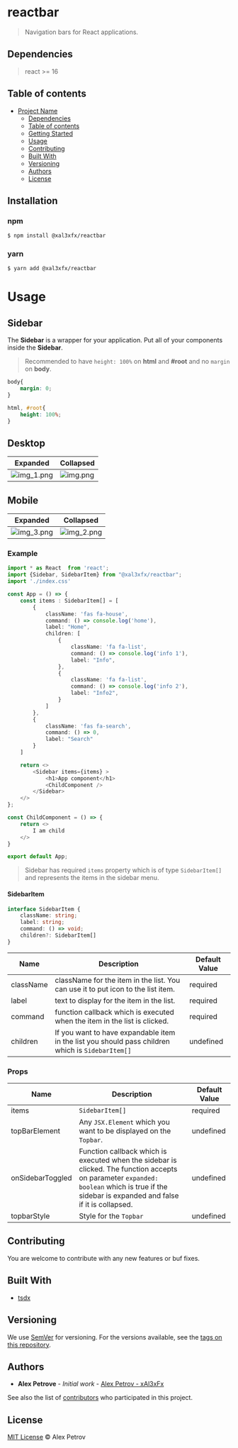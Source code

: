 # reactbar

> Navigation bars for React applications.

## Dependencies
> react >= 16

## Table of contents

- [Project Name](#project-name)
    - [Dependencies](#dependencies)
    - [Table of contents](#table-of-contents)
    - [Getting Started](#getting-started)
    - [Usage](#usage)
    - [Contributing](#contributing)
    - [Built With](#built-with)
    - [Versioning](#versioning)
    - [Authors](#authors)
    - [License](#license)

## Installation

### npm
```sh
$ npm install @xal3xfx/reactbar
```

### yarn

```sh
$ yarn add @xal3xfx/reactbar
```

# Usage

## Sidebar

The **Sidebar** is a wrapper for your application. Put all of your components inside the **Sidebar**.

> Recommended to have `height: 100%` on **html** and **#root** and no `margin` on **body**.
```css
body{
    margin: 0;
}

html, #root{
    height: 100%;
}
```

## Desktop
| Expanded                                                                         | Collapsed        |
|----------------------------------------------------------------------------------|------------------|
| ![img_1.png](https://github.com/xAl3xFx/reactbar/blob/master/img_1.png?raw=true) | ![img.png](https://github.com/xAl3xFx/reactbar/blob/master/img.png?raw=true)     |

## Mobile
| Expanded                                                                         | Collapsed                                                                        |
|----------------------------------------------------------------------------------|----------------------------------------------------------------------------------|
| ![img_3.png](https://github.com/xAl3xFx/reactbar/blob/master/img_3.png?raw=true) | ![img_2.png](https://github.com/xAl3xFx/reactbar/blob/master/img_2.png?raw=true) |


### Example

```typescript jsx
import * as React  from 'react';
import {Sidebar, SidebarItem} from "@xal3xfx/reactbar";
import './index.css'

const App = () => {
    const items : SidebarItem[] = [
        {
            className: 'fas fa-house',
            command: () => console.log('home'),
            label: "Home",
            children: [
                {
                    className: 'fa fa-list',
                    command: () => console.log('info 1'),
                    label: "Info",
                },
                {
                    className: 'fa fa-list',
                    command: () => console.log('info 2'),
                    label: "Info2",
                }
            ]
        },
        {
            className: 'fas fa-search',
            command: () => 0,
            label: "Search"
        }
    ]

    return <>
        <Sidebar items={items} >
            <h1>App component</h1>
            <ChildComponent />
        </Sidebar>
    </>
};

const ChildComponent = () => {
    return <>
        I am child
    </>
}

export default App;
```

> Sidebar has required `items` property which is of type `SidebarItem[]` and represents the items in the sidebar menu.

#### SidebarItem
```typescript
interface SidebarItem {
    className: string;
    label: string;
    command: () => void;
    children?: SidebarItem[]
}
```

| Name       | Description                                                                                       | Default Value |
|------------|---------------------------------------------------------------------------------------------------|---------------|
| className  | className for the item in the list. You can use it to put icon to the list item.                  | required      |
| label      | text to display for the item in the list.                                                         | required      |
| command    | function callback which is executed when the item in the list is clicked.                         | required      |
| children   | If you want to have expandable item in the list you should pass children which is `SidebarItem[]` | undefined     | 


### Props
| Name                  | Description                                                                                                                                                                                   | Default Value |
|-----------------------|-----------------------------------------------------------------------------------------------------------------------------------------------------------------------------------------------|---------------|
| items                 | `SidebarItem[]`                                                                                                                                                                               | required      |
| topBarElement         | Any `JSX.Element` which you want to be displayed on the `Topbar`.                                                                                                                             | undefined     |
| onSidebarToggled      | Function callback which is executed when the sidebar is clicked. The function accepts on parameter `expanded: boolean` which is true if the sidebar is expanded and false if it is collapsed. | undefined     |
| topbarStyle           | Style for the `Topbar`                                                                                                                                                                        | undefined     |

## Contributing

You are welcome to contribute with any new features or buf fixes.

## Built With

* [tsdx](https://tsdx.io/)

## Versioning

We use [SemVer](http://semver.org/) for versioning. For the versions available, see the [tags on this repository](https://github.com/your/project/tags).

## Authors

* **Alex Petrove** - *Initial work* - [Alex Petrov - xAl3xFx](https://github.com/xAl3xFx)

See also the list of [contributors](https://github.com/xAl3xFx/reactbar/contributors) who participated in this project.

## License

[MIT License](https://andreasonny.mit-license.org/2019) © Alex Petrov

